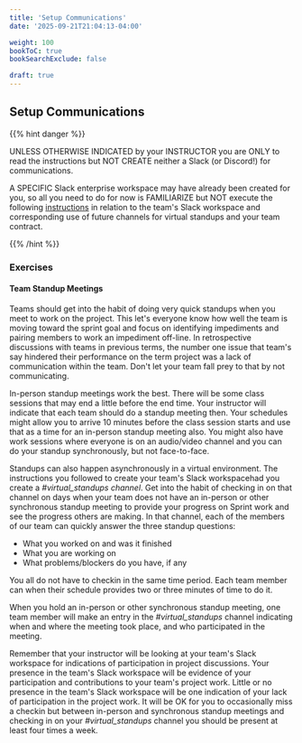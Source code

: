 ```yaml
---
title: 'Setup Communications'
date: '2025-09-21T21:04:13-04:00'

weight: 100
bookToC: true
bookSearchExclude: false

draft: true
---
```


## Setup Communications

{{% hint danger %}}

UNLESS OTHERWISE INDICATED by your INSTRUCTOR you are ONLY to read the instructions but NOT CREATE neither a Slack (or Discord!) for communications.

A SPECIFIC Slack enterprise workspace may have already been created for you, so all you need to do for now is FAMILIARIZE but NOT execute the following [instructions](/assignments/slack-workspace) in relation to the team's Slack workspace and corresponding use of future channels for virtual standups and your team contract.

{{% /hint %}}

### Exercises

#### Team Standup Meetings

Teams should get into the habit of doing very quick standups when you meet to work on the project. This let's everyone know how well the team is moving toward the sprint goal and focus on identifying impediments and pairing members to work an impediment off-line. In retrospective discussions with teams in previous terms, the number one issue that team's say hindered their performance on the term project was a lack of communication within the team. Don't let your team fall prey to that by not communicating.

In-person standup meetings work the best. There will be some class sessions that may end a little before the end time. Your instructor will indicate that each team should do a standup meeting then. Your schedules might allow you to arrive 10 minutes before the class session starts and use that as a time for an in-person standup meeting also. You might also have work sessions where everyone is on an audio/video channel and you can do your standup synchronously, but not face-to-face.

Standups can also happen asynchronously in a virtual environment. The instructions you followed to create your team's Slack workspacehad you create a *#virtual_standups channel*. Get into the habit of checking in on that channel on days when your team does not have an in-person or other synchronous standup meeting to provide your progress on Sprint work and see the progress others are making. In that channel, each of the members of our team can quickly answer the three standup questions:

* What you worked on and was it finished
* What you are working on
* What problems/blockers do you have, if any

You all do not have to checkin in the same time period. Each team member can when their schedule provides two or three minutes of time to do it.

When you hold an in-person or other synchronous standup meeting, one team member will make an entry in the *#virtual_standups* channel indicating when and where the meeting took place, and who participated in the meeting.

Remember that your instructor will be looking at your team's Slack workspace for indications of participation in project discussions. Your presence in the team's Slack workspace will be evidence of your participation and contributions to your team's project work. Little or no presence in the team's Slack workspace will be one indication of your lack of participation in the project work. It will be OK for you to occasionally miss a checkin but between in-person and synchronous standup meetings and checking in on your *#virtual_standups* channel you should be present at least four times a week.